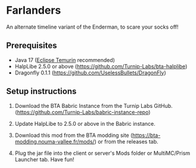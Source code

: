 # Farlanders

An alternate timeline variant of the Enderman, to scare your socks off!

## Prerequisites
- Java 17 ([Eclipse Temurin](https://adoptium.net/temurin/releases/) recommended)
- HalpLibe 2.5.0 or above (https://github.com/Turnip-Labs/bta-halplibe)
- Dragonfly 0.1.1 (https://github.com/UselessBullets/DragonFly)

## Setup instructions
   

1. Download the BTA Babric Instance from the Turnip Labs GitHub. (https://github.com/Turnip-Labs/babric-instance-repo)

2. Update HalpLibe to 2.5.0 or above in the Babric instance.

3. Download this mod from the BTA modding site (https://bta-modding.nouma-vallee.fr/mods/) or from the releases tab.

4. Plug the jar file into the client or server's Mods folder or MultiMC/Prism Launcher tab. Have fun!
